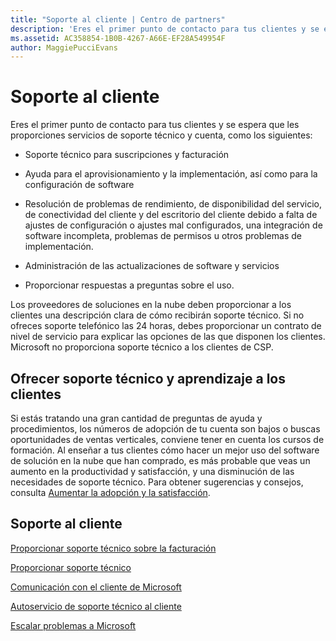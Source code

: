 ```yaml
---
title: "Soporte al cliente | Centro de partners"
description: 'Eres el primer punto de contacto para tus clientes y se espera que les proporciones servicios de soporte técnico y de cuenta como los siguientes: Soporte para suscripciones y facturación. Ayuda para el aprovisionamiento y la implementación, así como para la configuración de software. Resolución de problemas de rendimiento, de disponibilidad del servicio, de conectividad del cliente y del escritorio del cliente debido a falta de ajustes de configuración o ajustes mal configurados, una integración de software incompleta, problemas de permisos u otros problemas de implementación. Administración de actualizaciones para los servicios y software. Proporcionar respuestas a preguntas sobre el uso. Los Proveedores de soluciones en la nube deben proporcionar una descripción clara a los clientes sobre cómo recibirán el soporte técnico. Si no ofreces soporte telefónico las 24 horas, debes proporcionar un contrato de nivel de servicio para explicar las opciones de las que disponen los clientes. Microsoft no proporciona soporte técnico a los clientes de CSP.'
ms.assetid: AC358854-1B0B-4267-A66E-EF28A549954F
author: MaggiePucciEvans
---
```


# Soporte al cliente


Eres el primer punto de contacto para tus clientes y se espera que les proporciones servicios de soporte técnico y cuenta, como los siguientes:

-   Soporte técnico para suscripciones y facturación

-   Ayuda para el aprovisionamiento y la implementación, así como para la configuración de software

-   Resolución de problemas de rendimiento, de disponibilidad del servicio, de conectividad del cliente y del escritorio del cliente debido a falta de ajustes de configuración o ajustes mal configurados, una integración de software incompleta, problemas de permisos u otros problemas de implementación.

-   Administración de las actualizaciones de software y servicios

-   Proporcionar respuestas a preguntas sobre el uso.

Los proveedores de soluciones en la nube deben proporcionar a los clientes una descripción clara de cómo recibirán soporte técnico. Si no ofreces soporte telefónico las 24 horas, debes proporcionar un contrato de nivel de servicio para explicar las opciones de las que disponen los clientes. Microsoft no proporciona soporte técnico a los clientes de CSP.

## <a href="" id="supportingtrainingcustomers"></a>Ofrecer soporte técnico y aprendizaje a los clientes


Si estás tratando una gran cantidad de preguntas de ayuda y procedimientos, los números de adopción de tu cuenta son bajos o buscas oportunidades de ventas verticales, conviene tener en cuenta los cursos de formación. Al enseñar a tus clientes cómo hacer un mejor uso del software de solución en la nube que han comprado, es más probable que veas un aumento en la productividad y satisfacción, y una disminución de las necesidades de soporte técnico. Para obtener sugerencias y consejos, consulta [Aumentar la adopción y la satisfacción](increasing-adoption-and-satisfaction.md).

## Soporte al cliente


[Proporcionar soporte técnico sobre la facturación](provide-billing-support.md)

[Proporcionar soporte técnico](provide-technical-support.md)

[Comunicación con el cliente de Microsoft](customer-communication-from-microsoft.md)

[Autoservicio de soporte técnico al cliente](customer-self-support.md)

[Escalar problemas a Microsoft](escalate-problems-to-microsoft.md)

 

 





<!--HONumber=Jan17_HO2-->

